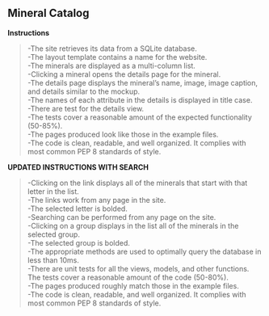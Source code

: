 ## Mineral Catalog

**Instructions** <br />
>-The site retrieves its data from a SQLite database.<br />
>-The layout template contains a name for the website.<br />
>-The minerals are displayed as a multi-column list.<br />
>-Clicking a mineral opens the details page for the mineral.<br />
>-The details page displays the mineral’s name, image, image caption, and details similar to the mockup.<br />
>-The names of each attribute in the details is displayed in title case.<br />
>-There are test for the details view.<br />
>-The tests cover a reasonable amount of the expected functionality (50-85%).<br />
>-The pages produced look like those in the example files.<br />
>-The code is clean, readable, and well organized. It complies with most common PEP 8 standards of style.<br />

**UPDATED INSTRUCTIONS WITH SEARCH**<br />
>-Clicking on the link displays all of the minerals that start with that letter in the list.<br />
>-The links work from any page in the site.<br />
>-The selected letter is bolded.<br />
>-Searching can be performed from any page on the site.<br />
>-Clicking on a group displays in the list all of the minerals in the selected group.<br />
>-The selected group is bolded.<br />
>-The appropriate methods are used to optimally query the database in less than 10ms.<br />
>-There are unit tests for all the views, models, and other functions. The tests cover a reasonable amount of the code (50-80%).<br />
>-The pages produced roughly match those in the example files.<br />
>-The code is clean, readable, and well organized. It complies with most common PEP 8 standards of style.<br />

